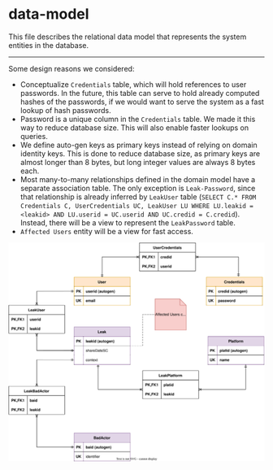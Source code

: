 # data-model

This file describes the relational data model that represents the system entities in the database.

---

Some design reasons we considered:

- Conceptualize `Credentials` table, which will hold references to user passwords. In the future, this table can serve to hold already computed hashes of the passwords, if we would want to serve the system as a fast lookup of hash passwords.
- Password is a unique column in the `Credentials` table. We made it this way to reduce database size. This will also enable faster lookups on queries.
- We define auto-gen keys as primary keys instead of relying on domain identity keys. This is done to reduce database size, as primary keys are almost longer than 8 bytes, but long integer values are always 8 bytes each.
- Most many-to-many relationships defined in the domain model have a separate association table. The only exception is `Leak-Password`, since that relationship is already inferred by `LeakUser` table (`SELECT C.* FROM Credentials C, UserCredentials UC, LeakUser LU
WHERE LU.leakid = <leakid> AND LU.userid = UC.userid AND UC.credid = C.credid`). Instead, there will be a view to represent the `LeakPassword` table.
- `Affected Users` entity will be a view for fast access.


![entity relationship model describing database schema](src/002-data-model.drawio.svg)